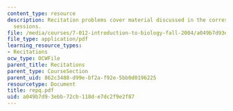 ```yaml
---
content_type: resource
description: Recitation problems cover material discussed in the corresponding lecture
  sessions.
file: /media/courses/7-012-introduction-to-biology-fall-2004/a049b7d93ebb72cb118de7dc2f9e2f87_repq.pdf
file_type: application/pdf
learning_resource_types:
- Recitations
ocw_type: OCWFile
parent_title: Recitations
parent_type: CourseSection
parent_uid: 862c3488-d99e-bf2a-f92e-5bb0d0196225
resourcetype: Document
title: repq.pdf
uid: a049b7d9-3ebb-72cb-118d-e7dc2f9e2f87
---
```

